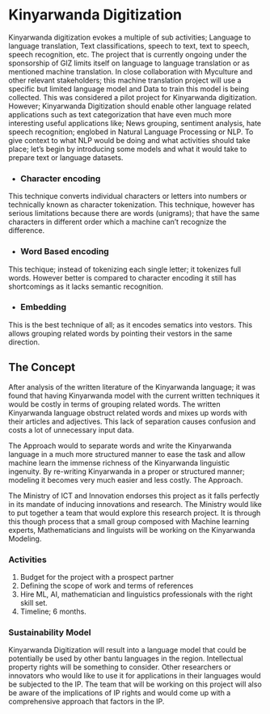 # Kinyarwanda Digitization

Kinyarwanda digitization evokes a multiple of sub activities; Language to language translation, Text classifications, speech to text, text to speech, speech recognition, etc.
The project that is currently ongoing under the sponsorship of GIZ limits itself on language to language translation or as mentioned machine translation. In close collaboration with Myculture and other relevant stakeholders; this machine translation project will use a specific but limited language model and Data to train this model is being collected. This was considered a pilot project for Kinyarwanda digitization.
However; Kinyarwanda Digitization should enable other language related applications such as text categorization that have even much more interesting useful applications like; News grouping, sentiment analysis, hate speech recognition; englobed in Natural Language Processing or NLP.
To give context to what NLP would be doing and what activities should take place; let’s begin by introducing some models and what it would take to prepare text or language datasets.

* <h3> Character encoding </h3>

This technique converts individual characters or letters into numbers or technically known as character tokenization. 
This technique, however has serious limitations because there are words (unigrams); that have the same characters in different order which a machine can’t recognize the difference. 

* <h3> Word Based encoding </h3>

This techique; instead of tokenizing each single letter; it tokenizes full words. However better is compared to character encoding it still has shortcomings as it lacks semantic recognition. 

* <h3> Embedding </h3>

This is the best technique of all; as it encodes sematics into vestors. This allows grouping related words by pointing their vestors in the same direction. 


## The Concept

After analysis of the written literature of the Kinyarwanda language; it was found that having Kinyarwanda model with the current written techniques it would be costly in terms of grouping related words. The written Kinyarwanda language obstruct related words and mixes up words with their articles and adjectives. This lack of separation causes confusion and costs a lot of unnecessary input data. 

The Approach would to separate words and write the Kinyarwanda language in a much more structured manner to ease the task and allow machine learn the immense richness of the Kinyarwanda linguistic ingenuity. By re-writing Kinyarwanda in a proper or structured manner; modeling it becomes very much easier and less costly.
The Approach.

The Ministry of ICT and Innovation endorses this project as it falls perfectly in its mandate of inducing innovations and research. 
The Ministry would like to put together a team that would explore this research project. It is through this though process that a small group composed with Machine learning experts, Mathematicians and linguists will be working on the Kinyarwanda Modeling. 

### Activities

1. 	Budget for the project with a prospect partner
1. 	Defining the scope of work and terms of references
1. 	Hire ML, AI, mathematician and linguistics professionals with the right skill set.
1. 	Timeline; 6 months. 



### Sustainability Model

Kinyarwanda Digitization will result into a language model that could be potentially be used by other bantu languages in the region. 
Intellectual property rights will be something to consider. Other researchers or innovators who would like to use it for applications in their languages would be subjected to the IP. The team that will be working on this project will also be aware of the implications of IP rights and would come up with a comprehensive approach that factors in the IP.



